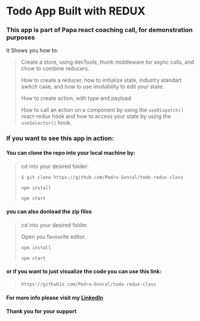 # Todo App Built with REDUX

### This app is part of **Papa react** coaching call, for demonstration purposes

It Shows you how to:

> Create a store, using devTools, thunk middleware for async calls, and chow to combine reducers.
> 
> How to create a reducer, how to initialize state, industry standart switch case,  and how to use imutability to edit your state.
> 
> How to create action, with type and payload.
> 
> How to call an action on a component by using the `useDispatch()` react-redux hook and how to access your state by using the `useSelector()` hook.


### If you want to see this app in action: 

#### You can clone the repo into your local machine by: 


> cd into your desired folder: 
> 
> `$ git clone https://github.com/Pedro-Goncal/todo-redux-class`
> 
> `npm install`
> 
> `npm start`

#### you can also donload the zip files

> cd into your desired folder.
> 
> Open you favourite editor.
> 
> `npm install`
> 
> `npm start`

#### or if you want to just visualize the code you can use this link:

> `https://github1s.com/Pedro-Goncal/todo-redux-class`




#### For more info please visit my [LinkedIn](https://www.linkedin.com/in/pedro-goncalves88/)


#### Thank you for your support



